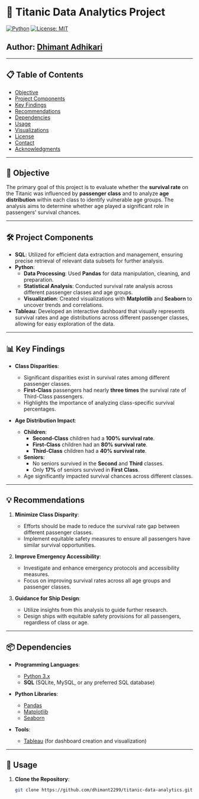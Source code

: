 # 🚢 Titanic Data Analytics Project

[![Python](https://img.shields.io/badge/Python-3.x-blue)](https://www.python.org/)
[![License: MIT](https://img.shields.io/badge/License-MIT-yellow.svg)](LICENSE)

## Author: [Dhimant Adhikari](https://www.linkedin.com/in/dhimant-adhikari-b1068b25b/)

---

## 📋 Table of Contents

- [Objective](#objective)
- [Project Components](#project-components)
- [Key Findings](#key-findings)
- [Recommendations](#recommendations)
- [Dependencies](#dependencies)
- [Usage](#usage)
- [Visualizations](#visualizations)
- [License](#license)
- [Contact](#contact)
- [Acknowledgments](#acknowledgments)

---

## 🎯 Objective

The primary goal of this project is to evaluate whether the **survival rate** on the Titanic was influenced by **passenger class** and to analyze **age distribution** within each class to identify vulnerable age groups. The analysis aims to determine whether age played a significant role in passengers' survival chances.

---

## 🛠️ Project Components

- **SQL**: Utilized for efficient data extraction and management, ensuring precise retrieval of relevant data subsets for further analysis.
- **Python**:
  - **Data Processing**: Used **Pandas** for data manipulation, cleaning, and preparation.
  - **Statistical Analysis**: Conducted survival rate analysis across different passenger classes and age groups.
  - **Visualization**: Created visualizations with **Matplotlib** and **Seaborn** to uncover trends and correlations.
- **Tableau**: Developed an interactive dashboard that visually represents survival rates and age distributions across different passenger classes, allowing for easy exploration of the data.

---

## 📊 Key Findings

- **Class Disparities**:
  - Significant disparities exist in survival rates among different passenger classes.
  - **First-Class** passengers had nearly **three times** the survival rate of Third-Class passengers.
  - Highlights the importance of analyzing class-specific survival percentages.

- **Age Distribution Impact**:
  - **Children**:
    - **Second-Class** children had a **100% survival rate**.
    - **First-Class** children had an **80% survival rate**.
    - **Third-Class** children had a **40% survival rate**.
  - **Seniors**:
    - No seniors survived in the **Second** and **Third** classes.
    - Only **17%** of seniors survived in **First Class**.
  - Age significantly impacted survival chances across different classes.

---

## 💡 Recommendations

1. **Minimize Class Disparity**:
   - Efforts should be made to reduce the survival rate gap between different passenger classes.
   - Implement equitable safety measures to ensure all passengers have similar survival opportunities.

2. **Improve Emergency Accessibility**:
   - Investigate and enhance emergency protocols and accessibility measures.
   - Focus on improving survival rates across all age groups and passenger classes.

3. **Guidance for Ship Design**:
   - Utilize insights from this analysis to guide further research.
   - Design ships with equitable safety provisions for all passengers, regardless of class or age.

---

## 📦 Dependencies

- **Programming Languages**:
  - [Python 3.x](https://www.python.org/)
  - **SQL** (SQLite, MySQL, or any preferred SQL database)

- **Python Libraries**:
  - [Pandas](https://pandas.pydata.org/)
  - [Matplotlib](https://matplotlib.org/)
  - [Seaborn](https://seaborn.pydata.org/)

- **Tools**:
  - [Tableau](https://www.tableau.com/) (for dashboard creation and visualization)

---

## 🚀 Usage

1. **Clone the Repository**:

   ```bash
   git clone https://github.com/dhimant2299/titanic-data-analytics.git
